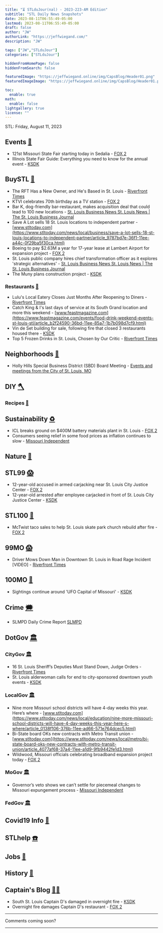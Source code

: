 ```yaml
---
title: "⏳ STLduJour(nal) - 2023-223-AM Edition"
subtitle: "STL Daily News Snapshots"
date: 2023-08-11T06:55:49-05:00
lastmod: 2023-08-11T06:55:49-05:00
draft: false
author: "JW"
authorLink: "https://jeffwiegand.com/"
description: "JW"

tags: ["JW","STLduJour"]
categories: ["STLduJour"]

hiddenFromHomePage: false
hiddenFromSearch: false

featuredImage: "https://jeffwiegand.online/img/CapsBlog/Header01.png"
featuredImageImage: "https://jeffwiegand.online/img/CapsBlog/Header01.png"

toc:
  enable: true
math:
  enable: false
lightgallery: true
license: ""
---
```


STL: Friday, August 11, 2023

<!--more-->

## Events [📆](https://stlouist.com/STLevents)
* 121st Missouri State Fair starting today in Sedalia - [FOX 2](https://fox2now.com/news/missouri/121st-missouri-state-fair-starting-today-in-sedalia/)
* Illinois State Fair Guide: Everything you need to know for the annual event - [KSDK](http://rssfeeds.ksdk.com/~/772837385/0/ksdk-localnews~Illinois-State-Fair-Guide-Everything-you-need-to-know-for-the-annual-event)
## BuySTL [👜](https://stlouist.com/bUySTL)
* The RFT Has a New Owner, and He's Based in St. Louis - [Riverfront Times](https://www.riverfronttimes.com/news/the-rft-has-a-new-owner-and-hes-based-in-st-louis-40637841)
* KTVI celebrates 70th birthday as a TV station - [FOX 2](https://fox2now.com/news/missouri/ktvi-celebrates-70th-birthday-as-a-tv-station/)
* Bar K, dog-friendly bar-restaurant, makes acquisition deal that could lead to 100 new locations - [St. Louis Business News St. Louis News | The St. Louis Business Journal](https://www.bizjournals.com/stlouis/news/2023/08/10/bar-k-acquisition-diversified-partners-st-louis.html?ana=RSS&s=article_search)
* Save A Lot sells 18 St. Louis locations to independent partner - [www.stltoday.com](https://www.stltoday.com/news/local/business/save-a-lot-sells-18-st-louis-locations-to-independent-partner/article_9787bd7e-36f1-11ee-a44c-0f29ba5f30ca.html)
* Boeing to pay $2.63M a year for 17-year lease at Lambert Airport for expansion project - [FOX 2](https://fox2now.com/news/missouri/boeing-to-pay-2-63m-a-year-for-17-year-lease-at-lambert-airport-for-expansion-project/)
* St. Louis public company hires chief transformation officer as it explores 'strategic alternatives' - [St. Louis Business News St. Louis News | The St. Louis Business Journal](https://www.bizjournals.com/stlouis/news/2023/08/10/benson-hill-kim-hurst-chief-transformation-officer.html?ana=RSS&s=article_search)
* The Muny plans construction project - [KSDK](http://rssfeeds.ksdk.com/~/773075141/0/ksdk-localnews~The-Muny-plans-construction-project)
### Restaurants [🍲](https://stlouist.com/bUySTL/restaurants)
* Lulu's Local Eatery Closes Just Months After Reopening to Diners - [Riverfront Times](https://www.riverfronttimes.com/food-drink/lulus-local-eatery-closes-just-months-after-reopening-for-dine-in-40637323)
* Catch King & I's last days of service at its South Grand location and more this weekend - [www.feastmagazine.com](https://www.feastmagazine.com/events/food-drink-weekend-events-st-louis-stl/article_b2f24590-36bd-11ee-85a7-1b7b098d7cf9.html)
* Vin de Set building for sale, following fire that closed 3 restaurants housed there - [KSDK](http://rssfeeds.ksdk.com/~/773122280/0/ksdk-localnews~Vin-de-Set-building-for-sale-following-fire-that-closed-restaurants-housed-there)
* Top 5 Frozen Drinks in St. Louis, Chosen by Our Critic - [Riverfront Times](https://www.riverfronttimes.com/food-drink/top-5-frozen-drink-picks-chosen-by-our-critic-40633184)
## Neighborhoods [🏡](https://stlouist.com/g2g2/neighborhoods)
* Holly Hills Special Business District (SBD) Board Meeting - [Events and meetings from the City of St. Louis, MO](https://www.stlouis-mo.gov/events/eventdetails.cfm?Event_ID=36912)
## DIY [🪓](https://stlouist.com/DIY)
### Recipes [📇](https://stlouist.com/recipes)
## Sustainability [♻️](https://stlouist.com/sustainability)
* ICL breaks ground on $400M battery materials plant in St. Louis - [FOX 2](https://fox2now.com/news/missouri/icl-breaks-ground-on-400m-battery-materials-plant-in-st-louis/)
* Consumers seeing relief in some food prices as inflation continues to slow - [Missouri Independent](https://missouriindependent.com/2023/08/10/consumers-seeing-relief-in-some-food-prices-as-inflation-continues-to-slow/)
## Nature [🦝](https://stlouist.com/node/16389)
## STL99 [😱](https://stlouist.com/STL99)
* 12-year-old accused in armed carjacking near St. Louis City Justice Center - [FOX 2](https://fox2now.com/news/missouri/12-year-old-accused-in-armed-carjacking-near-st-louis-city-justice-center/)
* 12-year-old arrested after employee carjacked in front of St. Louis City Justice Center - [KSDK](http://rssfeeds.ksdk.com/~/772728683/0/ksdk-localnews~yearold-arrested-after-employee-carjacked-in-front-of-St-Louis-City-Justice-Center)
## STL100 [💯](https://stlouist.com/STL100)
* McTwist taco sales to help St. Louis skate park church rebuild after fire - [FOX 2](https://fox2now.com/news/missouri/mctwist-taco-sales-to-help-st-louis-skate-park-church-rebuild-after-fire/)
## 99MO [😱](https://stlouist.com/99MO)
* Driver Mows Down Man in Downtown St. Louis in Road Rage Incident [VIDEO] - [Riverfront Times](https://www.riverfronttimes.com/news/driver-mows-down-man-in-downtown-st-louis-in-road-rage-incident-video-40638375)
## 100MO [💯](https://stlouist.com/100MO)
* Sightings continue around 'UFO Capital of Missouri' - [KSDK](http://rssfeeds.ksdk.com/~/773143871/0/ksdk-localnews~Sightings-continue-around-UFO-Capital-of-Missouri)
## Crime [🗯](https://stlouist.com/crime)
* SLMPD Daily Crime Report [SLMPD](https://www.slmpd.org/DCAHReport.shtml)
## DotGov [🏛](https://stlouist.com/DotGov)
### CityGov [🏛](https://stlouist.com/CityGov)
* 16 St. Louis Sheriff’s Deputies Must Stand Down, Judge Orders - [Riverfront Times](https://www.riverfronttimes.com/news/16-st-louis-sheriffs-deputies-must-stand-down-judge-orders-40632408)
* St. Louis alderwoman calls for end to city-sponsored downtown youth events - [KSDK](http://rssfeeds.ksdk.com/~/773147504/0/ksdk-localnews~St-Louis-alderwoman-calls-for-end-to-citysponsored-downtown-youth-events)
### LocalGov [🏛](https://stlouist.com/OpenGov)
* Nine more Missouri school districts will have 4-day weeks this year. Here’s where - [www.stltoday.com](https://www.stltoday.com/news/local/education/nine-more-missouri-school-districts-will-have-4-day-weeks-this-year-here-s-where/article_0138f106-376b-11ee-ad66-571e764dcec5.html)
* Bi-State board OKs new contracts with Metro Transit union - [www.stltoday.com](https://www.stltoday.com/news/local/metro/bi-state-board-oks-new-contracts-with-metro-transit-union/article_4077af68-37a4-11ee-a1d9-9fb9442fe1d3.html)
* Wildwood, Missouri officials celebrating broadband expansion project today - [FOX 2](https://fox2now.com/news/missouri/wildwood-missouri-officials-celebrating-broadband-expansion-project-today/)
### MoGov [🏛](https://stlouist.com/MoLeg)
* Governor’s veto shows we can’t settle for piecemeal changes to Missouri expungement process - [Missouri Independent](https://missouriindependent.com/2023/08/10/governors-veto-shows-we-cant-settle-for-piecemeal-changes-to-missouri-expungement-process/)
### FedGov [🏛](https://stlouist.com/OpenGov)
## Covid19 Info [🦠](https://stlouist.com/Covid19)
## STLhelp [☎️](https://stlouist.com/STLhelp)
## Jobs [📄](https://stlouist.com/STLhelp/jobs)
## History [🦕](https://stlouist.com/History)
## Captain's Blog [🏴‍☠️](https://stlouist.com/CapsBlog)
* South St. Louis Captain D's damaged in overnight fire - [KSDK](http://rssfeeds.ksdk.com/~/772411535/0/ksdk-localnews~South-St-Louis-Captain-Ds-damaged-in-overnight-fire)
* Overnight fire damages Captain D's restaurant - [FOX 2](https://fox2now.com/news/missouri/overnight-fire-damages-captain-ds-restaurant/)

----

Comments coming soon?

---


